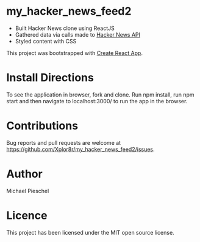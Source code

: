 # my_hacker_news_feed2
+ Built Hacker News clone using ReactJS
+ Gathered data via calls made to [Hacker News API](https://hacker-news.firebaseio.com/v0/topstories.json)
+ Styled content with CSS

This project was bootstrapped with [Create React App](https://github.com/facebook/create-react-app).

# Install Directions

To see the application in browser, fork and clone. Run npm install, run npm start and then navigate to localhost:3000/ to run the app in the browser.

# Contributions

Bug reports and pull requests are welcome at https://github.com/Xplor8r/my_hacker_news_feed2/issues.

# Author

Michael Pieschel

# Licence

This project has been licensed under the MIT open source license.